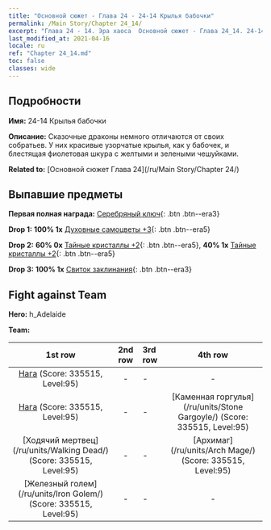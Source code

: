 ```yaml
---
title: "Основной сюжет - Глава 24 - 24-14 Крылья бабочки"
permalink: /Main Story/Chapter 24_14/
excerpt: "Глава 24 - 14. Эра хаоса  Основной сюжет - Глава 24_14. 24-14 Крылья бабочки"
last_modified_at: 2021-04-16
locale: ru
ref: "Chapter 24_14.md"
toc: false
classes: wide
---
```


## Подробности

 **Имя:** 24-14 Крылья бабочки

 **Описание:** Сказочные драконы немного отличаются от своих собратьев. У них красивые узорчатые крылья, как у бабочек, и блестящая фиолетовая шкура с желтыми и зелеными чешуйками.

 **Related to:** [Основной сюжет Глава 24](/ru/Main Story/Chapter 24/)

## Выпавшие предметы

 **Первая полная награда:** [Серебряный ключ](/ru/Items/con_693/){: .btn .btn--era3}

 **Drop 1:** **100% 1x** [Духовные самоцветы +3](/ru/Items/mat_86/){: .btn .btn--era5}

 **Drop 2:** **60% 0x** [Тайные кристаллы +2](/ru/Items/mat_80/){: .btn .btn--era5}, **40% 1x** [Тайные кристаллы +2](/ru/Items/mat_80/){: .btn .btn--era5}

 **Drop 3:** **100% 1x** [Свиток заклинания](/ru/Items/con_694/){: .btn .btn--era3}


## Fight against Team
 **Hero:** h_Adelaide

 **Team:**


  | 1st row | 2nd row | 3rd row | 4th row |
  |:----:|:----:|:----|:----:|
  | [Нага](/ru/units/Naga/) (Score: 335515, Level:95)  | - | - | - |
  | [Нага](/ru/units/Naga/) (Score: 335515, Level:95)  | - | - | [Каменная горгулья](/ru/units/Stone Gargoyle/) (Score: 335515, Level:95)  |
  | [Ходячий мертвец](/ru/units/Walking Dead/) (Score: 335515, Level:95)  | - | - | [Архимаг](/ru/units/Arch Mage/) (Score: 335515, Level:95)  |
  | [Железный голем](/ru/units/Iron Golem/) (Score: 335515, Level:95)  | - | - | - |


